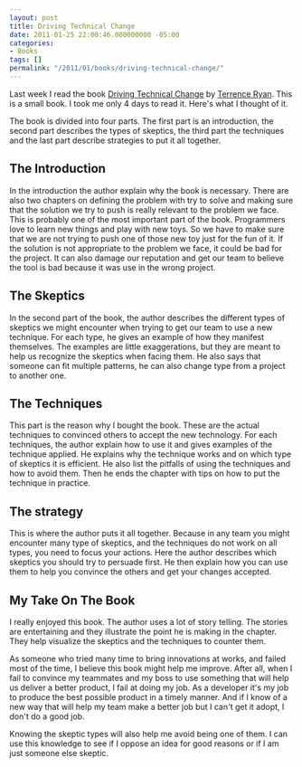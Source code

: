 ```yaml
---
layout: post
title: Driving Technical Change
date: 2011-01-25 22:00:46.000000000 -05:00
categories:
- Books
tags: []
permalink: "/2011/01/books/driving-technical-change/"
---
```

Last week I read the book [Driving Technical Change](http://www.terrenceryan.com/blog/post.cfm/i-m-an-author-driving-technical-change "Driving Technical Change") by [Terrence Ryan](http://www.terrenceryan.com/ "Terrence Ryan"). This is a small book. I took me only 4 days to read it. Here's what I thought of it.

The book is divided into four parts. The first part is an introduction, the second part describes the types of skeptics, the third part the techniques and the last part describe strategies to put it all together.

## The Introduction

In the introduction the author explain why the book is necessary. There are also two chapters on defining the problem with try to solve and making sure that the solution we try to push is really relevant to the problem we face. This is probably one of the most important part of the book. Programmers love to learn new things and play with new toys. So we have to make sure that we are not trying to push one of those new toy just for the fun of it. If the solution is not appropriate to the problem we face, it could be bad for the project. It can also damage our reputation and get our team to believe the tool is bad because it was use in the wrong project.

## The Skeptics

In the second part of the book, the author describes the different types of skeptics we might encounter when trying to get our team to use a new technique. For each type, he gives an example of how they manifest themselves. The examples are little exaggerations, but they are meant to help us recognize the skeptics when facing them. He also says that someone can fit multiple patterns, he can also change type from a project to another one.

## The Techniques

This part is the reason why I bought the book. These are the actual techniques to convinced others to accept the new technology. For each techniques, the author explain how to use it and gives examples of the technique applied. He explains why the technique works and on which type of skeptics it is efficient. He also list the pitfalls of using the techniques and how to avoid them. Then he ends the chapter with tips on how to put the technique in practice.

## The strategy

This is where the author puts it all together. Because in any team you might encounter many type of skeptics, and the techniques do not work on all types, you need to focus your actions. Here the author describes which skeptics you should try to persuade first. He then explain how you can use them to help you convince the others and get your changes accepted.

## My Take On The Book

I really enjoyed this book. The author uses a lot of story telling. The stories are entertaining and they illustrate the point he is making in the chapter. They help visualize the skeptics and the techniques to counter them.

As someone who tried many time to bring innovations at works, and failed most of the time, I believe this book might help me improve. After all, when I fail to convince my teammates and my boss to use something that will help us deliver a better product, I fail at doing my job. As a developer it's my job to produce the best possible product in a timely manner. And if I know of a new way that will help my team make a better job but I can't get it adopt, I don't do a good job.

Knowing the skeptic types will also help me avoid being one of them. I can use this knowledge to see if I oppose an idea for good reasons or if I am just someone else skeptic.

